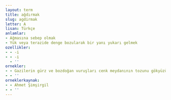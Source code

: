 ```yaml
---
layout: term
title: ağdırmak
slug: agdirmak
letter: A
lisan: Türkçe
anlamlar:
- Ağmasına sebep olmak
- Yük veya terazide denge bozularak bir yanı yukarı gelmek
ozellikler:
- - -i
- - -i
  - ''
ornekler:
- - Gazilerin gürz ve bozdoğan vuruşları cenk meydanının tozunu gökyüzüne ağdırdı.
- - ''
orneklerkaynak:
- - Ahmet Şimşirgil
- - ''
---
```

